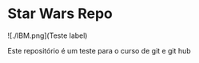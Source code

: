 # Star Wars Repo
![./IBM.png](Teste label)

Este repositório é um teste para o curso de git e git hub